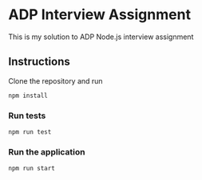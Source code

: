 # ADP Interview Assignment

This is my solution to ADP Node.js interview assignment

## Instructions

Clone the repository and run

```
npm install
```

### Run tests

```
npm run test
```

### Run the application

```
npm run start
```
